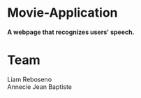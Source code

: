# Movie-Application
<strong> A webpage that recognizes users' speech.</strong>
<h1>Team</h1>
Liam Reboseno
<br>Annecie Jean Baptiste</br>
